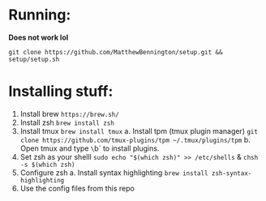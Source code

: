 # Running:

__Does not work lol__

`git clone https://github.com/MatthewBennington/setup.git && setup/setup.sh`

# Installing stuff:
1. Install brew `https://brew.sh/`
2. Install zsh `brew install zsh`
3. Install tmux `brew install tmux`
  a. Install tpm (tmux plugin manager) `git clone https://github.com/tmux-plugins/tpm ~/.tmux/plugins/tpm`
  b. Open tmux and type `\`b` to install plugins.
4. Set zsh as your shelll `sudo echo "$(which zsh)" >> /etc/shells` & `chsh -s $(which zsh)`
5. Configure zsh
  a. Install syntax highlighting `brew install zsh-syntax-highlighting`
6. Use the config files from this repo
